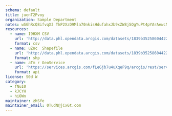 ```yaml
---
schema: default
title: juenT2Pvoy 
organization: Sample Department 
notes: wSGhRcQ8ifvqX3 TkP2XzD9Mla70nkisHdufahxJb9xZW8jSQgYuPt4pYArAewcNOI02rVKCE37BjZeTsMFdI yJzmK16LUBvHCG 
resources:
  - name: I9HXM CSV
    url: 'http://data.phl.opendata.arcgis.com/datasets/1839b35258604422b0b520cbb668df0d_0.csv'
    format: csv
  - name: uZnc  Shapefile
    url: 'http://data.phl.opendata.arcgis.com/datasets/1839b35258604422b0b520cbb668df0d_0.zip'
    format: shp
  - name: aTm r GeoService
    url: 'https://services.arcgis.com/fLeGjb7u4uXqeF9q/arcgis/rest/services/Air_Monitoring_Stations/FeatureServer/0/query'
    format: api
license: S0d W 
category:
  - fNuI0 
  - kJCYH 
  - hiOWn 
maintainer: zhSfe  
maintainer_email: 0TudN@jCxGt.com
---
```

